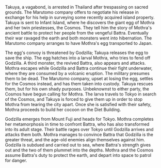 Takuya, a vagabond, is arrested in Thailand after trespassing on sacred grounds. The Marutomo company offers to negotiate his release in exchange for his help in surveying some recently acquired island property. Takuya is sent to Infant Island, where he discovers the giant egg of Mothra and her twin priestesses, the Cosmos. They tell him the story of Mothra's ancient battle to protect her people from the vengeful Battra. Eventually their war ravaged the earth and both monsters went into hibernation. The Marutomo company arranges to have Mothra's egg transported to Japan.

The egg's convoy is threatened by Godzilla; Takuya releases the egg to save the ship. The egg hatches into a larval Mothra, who tries to fend off Godzilla. A third monster, the revived Battra, also appears and attacks. Mothra escapes while Godzilla and Battra continue their fight underwater, where they are consumed by a volcanic eruption. The military presumes them to be dead. The Marutomo company, upset at losing the egg, settles for the Cosmos instead, and has them taken into custody. Takuya rescues them, but for his own shady purposes. Unbeknownst to either party, the Cosmos have begun calling for Mothra. The larva travels to Tokyo in search of the Cosmos, and Takuya is forced to give them up in order to stop Mothra from tearing the city apart. Once she is satisfied with their safety, Mothra proceeds to build her cocoon on the Diet Building.

Godzilla emerges from Mount Fuji and heads for Tokyo. Mothra completes her metamorphosis in time to confront Battra, who has also transformed into its adult stage. Their battle rages over Tokyo until Godzilla arrives and attacks them both. Mothra manages to convince Battra that Godzilla is the greater threat, and the age-old enemies align themselves against him. Godzilla is subdued and carried out to sea, where Battra's strength gives out and the two of them plummet into the depths. Mothra and the Cosmos assume Battra's duty to protect the earth, and depart into space to patrol for danger.